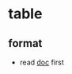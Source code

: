 # table

## format
   - read [doc](https://github.com/google/leveldb/blob/master/doc/table_format.md) first
